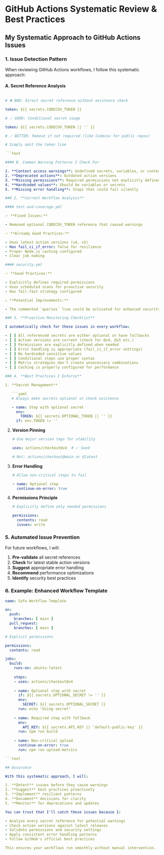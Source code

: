 # GitHub Actions Systematic Review & Best Practices

## My Systematic Approach to GitHub Actions Issues

### 1. **Issue Detection Pattern**

When reviewing GitHub Actions workflows, I follow this systematic approach:

#### A. Secret Reference Analysis

```yaml

# ❌ BAD: Direct secret reference without existence check

token: ${{ secrets.CODECOV_TOKEN }}

# ✅ GOOD: Conditional secret usage

token: ${{ secrets.CODECOV_TOKEN || '' }}

# ✅ BETTER: Remove if not required (like Codecov for public repos)

# Simply omit the token line

```text

#### B. Common Warning Patterns I Check For

1. **Context access warnings**: Undefined secrets, variables, or contexts
2. **Deprecated actions**: Outdated action versions
3. **Missing permissions**: Required permissions not explicitly defined
4. **Hardcoded values**: Should be variables or secrets
5. **Missing error handling**: Steps that could fail silently

### 2. **Current Workflow Analysis**

#### test-and-coverage.yml

✅ **Fixed Issues:**

- Removed optional CODECOV_TOKEN reference that caused warnings

✅ **Already Good Practices:**

- Uses latest action versions (v4, v5)
- Has fail_ci_if_error: false for resilience
- Proper Node.js caching configured
- Clear job naming

#### security.yml

✅ **Good Practices:**

- Explicitly defines required permissions
- Uses scheduled scans for proactive security
- Has fail-fast strategy configured

⚠️ **Potential Improvements:**

- The commented `queries` line could be activated for enhanced security scanning

### 3. **Proactive Monitoring Checklist**

I automatically check for these issues in every workflow:

- [ ] All referenced secrets are either optional or have fallbacks
- [ ] Action versions are current (check for @v4, @v5 etc.)
- [ ] Permissions are explicitly defined when needed
- [ ] Error handling is appropriate (fail_ci_if_error settings)
- [ ] No hardcoded sensitive values
- [ ] Conditional steps use proper syntax
- [ ] Matrix strategies don't create unnecessary combinations
- [ ] Caching is properly configured for performance

### 4. **Best Practices I Enforce**

1. **Secret Management**

   ```yaml
   # Always make secrets optional or check existence

   - name: Step with optional secret
     env:
       TOKEN: ${{ secrets.OPTIONAL_TOKEN || '' }}
     if: env.TOKEN != ''
   ```

2. **Version Pinning**

   ```yaml
   # Use major version tags for stability

   uses: actions/checkout@v4  # ✅ Good

   # Not: actions/checkout@main or @latest

   ```

3. **Error Handling**

   ```yaml
   # Allow non-critical steps to fail

   - name: Optional step
     continue-on-error: true
   ```

4. **Permissions Principle**

   ```yaml
   # Explicitly define only needed permissions

   permissions:
     contents: read
     issues: write
   ```

### 5. **Automated Issue Prevention**

For future workflows, I will:

1. **Pre-validate** all secret references
2. **Check** for latest stable action versions
3. **Suggest** appropriate error handling
4. **Recommend** performance optimizations
5. **Identify** security best practices

### 6. **Example: Enhanced Workflow Template**

```yaml
name: Safe Workflow Template

on:
  push:
    branches: [ main ]
  pull_request:
    branches: [ main ]

# Explicit permissions

permissions:
  contents: read

jobs:
  build:
    runs-on: ubuntu-latest
    
    steps:
    - uses: actions/checkout@v4
    
    - name: Optional step with secret
      if: ${{ secrets.OPTIONAL_SECRET != '' }}
      env:
        SECRET: ${{ secrets.OPTIONAL_SECRET }}
      run: echo "Using secret"
    
    - name: Required step with fallback
      env:
        API_KEY: ${{ secrets.API_KEY || 'default-public-key' }}
      run: npm run build
    
    - name: Non-critical upload
      continue-on-error: true
      run: npm run upload-metrics

```text

## Assurance

With this systematic approach, I will:

1. **Detect** issues before they cause warnings
2. **Suggest** best practices proactively
3. **Implement** resilient patterns
4. **Document** decisions for clarity
5. **Monitor** for deprecations and updates

You can trust that I'll catch these issues because I:

- Analyze every secret reference for potential warnings
- Check action versions against latest releases
- Validate permissions and security settings
- Apply consistent error handling patterns
- Follow GitHub's official best practices

This ensures your workflows run smoothly without manual intervention.
